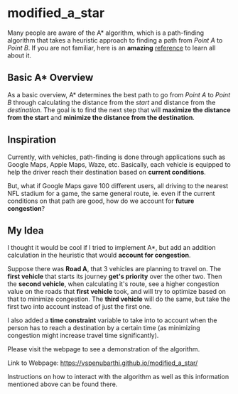 # modified_a_star

Many people are aware of the A* algorithm, which is a path-finding algorithm that takes a heuristic approach to finding a path from *Point A* to *Point B*. If you are not familiar, here is an **amazing** [reference](http://theory.stanford.edu/~amitp/GameProgramming/) to learn all about it.

## Basic A* Overview
As a basic overview, A* determines the best path to go from *Point A* to *Point B* through calculating the distance from the *start* and distance from the *destination*. 
The goal is to find the next step that will **maximize the distance from the start** and **minimize the distance from the destination**. 

## Inspiration
Currently, with vehicles, path-finding is done through applications such as Google Maps, Apple Maps, Waze, etc. 
Basically, each vehicle is equipped to help the driver reach their destination based on **current conditions**.

But, what if Google Maps gave 100 different users, all driving to the nearest NFL stadium for a game, the same general route, ie. even if the current conditions on that path are good, how do we account for **future congestion**?

## My Idea
I thought it would be cool if I tried to implement A*, but add an addition calculation in the heuristic that would **account for congestion**.

Suppose there was **Road A**, that 3 vehicles are planning to travel on. 
The **first vehicle** that starts its journey **get's priority** over the other two.
Then the **second vehicle**, when calculating it's route, see a higher congestion value on the roads that **first vehicle** took, and will try to optimize based on that to minimize congestion.
The **third vehicle** will do the same, but take the first two into account instead of just the first one.

I also added a **time constraint** variable to take into to account when the person has to reach a destination by a certain time (as minimizing congestion might increase travel time significantly).

Please visit the webpage to see a demonstration of the algorithm.

Link to Webpage: https://vspenubarthi.github.io/modified_a_star/

Instructions on how to interact with the algorithm as well as this information mentioned above can be found there.